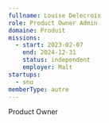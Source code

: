 ```yaml
---
fullname: Louise Delecroix
role: Product Owner Admin
domaine: Produit
missions:
  - start: 2023-02-07
    end: 2024-12-31
    status: independent
    employer: Malt
startups:
  - snu
memberType: autre
---
```


Product Owner
